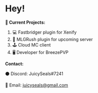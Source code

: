 # Hey!

**🙂 Current Projects:**

 1. 💻 Fastbridger plugin for Xenify
 2. 🎩 MLGRush plugin for upcoming server
 3. 🕹️ Cloud MC client
 4. 🖥️ Developer for BreezePVP  

**Contact:**

⚫ Discord: JuicySeals#7241

📧 Email: juicyseals@gmail.com

 

